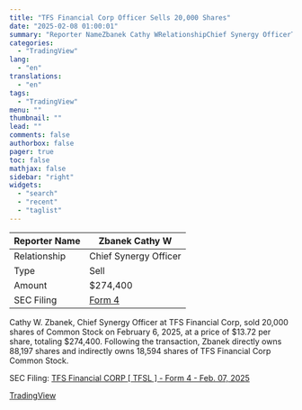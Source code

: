 ```yaml
---
title: "TFS Financial Corp Officer Sells 20,000 Shares"
date: "2025-02-08 01:00:01"
summary: "Reporter NameZbanek Cathy WRelationshipChief Synergy OfficerTypeSellAmount$274,400SEC FilingForm 4Cathy W. Zbanek, Chief Synergy Officer at TFS Financial Corp, sold 20,000 shares of Common Stock on February 6, 2025, at a price of $13.72 per share, totaling $274,400. Following the transaction, Zbanek directly owns 88,197 shares and indirectly owns 18,594 shares of..."
categories:
  - "TradingView"
lang:
  - "en"
translations:
  - "en"
tags:
  - "TradingView"
menu: ""
thumbnail: ""
lead: ""
comments: false
authorbox: false
pager: true
toc: false
mathjax: false
sidebar: "right"
widgets:
  - "search"
  - "recent"
  - "taglist"
---
```


| Reporter Name | Zbanek Cathy W |
| --- | --- |
| Relationship | Chief Synergy Officer |
| Type | Sell |
| Amount | $274,400 |
| SEC Filing | [Form 4](https://www.sec.gov/Archives/edgar/data/1566345/000138166825000012/xslF345X05/wk-form4_1738947550.xml) |

Cathy W. Zbanek, Chief Synergy Officer at TFS Financial Corp, sold 20,000 shares of Common Stock on February 6, 2025, at a price of $13.72 per share, totaling $274,400. Following the transaction, Zbanek directly owns 88,197 shares and indirectly owns 18,594 shares of TFS Financial Corp Common Stock.

SEC Filing: [TFS Financial CORP [ TFSL ] - Form 4 - Feb. 07, 2025](https://www.sec.gov/Archives/edgar/data/1566345/000138166825000012/xslF345X05/wk-form4_1738947550.xml)

[TradingView](https://www.tradingview.com/news/tradingview:8be495782125b:0-tfs-financial-corp-officer-sells-20-000-shares/)
